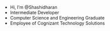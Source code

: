 - Hi, I’m @Shashidharan
- Intermediate Developer
- Computer Science and Engineering Graduate
- Employee of Cognizant Technology Solutions

<!---
Shashidharan008/Shashidharan008 is a ✨ special ✨ repository because its `README.md` (this file) appears on your GitHub profile.
You can click the Preview link to take a look at your changes.
--->
